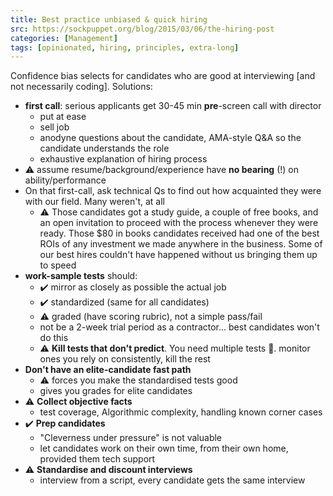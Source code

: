 ```yaml
---
title: Best practice unbiased & quick hiring
src: https://sockpuppet.org/blog/2015/03/06/the-hiring-post
categories: [Management]
tags: [opinionated, hiring, principles, extra-long]
---
```


Confidence bias selects for candidates who are good at interviewing [and not necessarily coding]. Solutions:

- **first call**: serious applicants get 30-45 min **pre**-screen call with director
  + put at ease
  + sell job
  + anodyne questions about the candidate, AMA-style Q&A so the candidate understands the role
  + exhaustive explanation of hiring process
- :warning: assume resume/background/experience have **no bearing** (!) on ability/performance
- On that first-call, ask technical Qs to find out how acquainted they were with our field. Many weren't, at all
  + :warning: Those candidates got a study guide, a couple of free books, and an open invitation to proceed with the process whenever they were ready. Those $80 in books candidates received had one of the best ROIs of any investment we made anywhere in the business. Some of our best hires couldn't have happened without us bringing them up to speed
- **work-sample tests** should:
  + :heavy_check_mark: mirror as closely as possible the actual job
  + :heavy_check_mark: standardized (same for all candidates)
  + :warning: graded (have scoring rubric), not a simple pass/fail
  + not be a 2-week trial period as a contractor... best candidates won't do this
  + :warning: **Kill tests that don't predict**. You need multiple tests :see_no_evil:. monitor ones you rely on consistently, kill the rest
- **Don't have an elite-candidate fast path**
  + :warning: forces you make the standardised tests good
  + gives you grades for elite candidates
- :warning: **Collect objective facts**
  + test coverage, Algorithmic complexity, handling known corner cases
- :heavy_check_mark: **Prep candidates**
  + "Cleverness under pressure" is not valuable
  + let candidates work on their own time, from their own home, provided them tech support
- :warning: **Standardise and discount interviews**
  + interview from a script, every candidate gets the same interview
